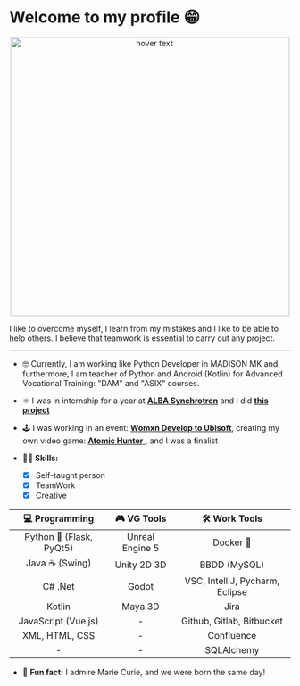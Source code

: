 # Welcome to my profile 😁

<p align="center">
  <img src="https://user-images.githubusercontent.com/73069754/165260258-fd54d392-973d-47ac-a29b-1767dba36583.png" width="500" title="hover text">  
</p>

I like to overcome myself, I learn from my mistakes and I like to be able to help others. I believe that teamwork is essential to carry out any project.

---

 - 🤓 Currently, I am working like Python Developer in MADISON MK and, furthermore, I am teacher of Python and Android (Kotlin) for Advanced Vocational Training: "DAM" and "ASIX" courses.
 -  ⚛ I was in internship for a year at [**ALBA Synchrotron**](https://www.cells.es/es/) and I did [**this project**](https://github.com/saidaHF/EPSUserGUI)
 -  🕹 I was working in an event: [**Womxn Develop to Ubisoft**](https://www.youtube.com/watch?v=l4qxms2-55o&ab_channel=UbisoftParis), creating my own video game: [**Atomic Hunter** ](https://github.com/saidaHF/Atomic-Hunter.git), and I was a finalist

 - 👩🏻 **Skills:** 
     - [x] Self-taught person
     - [x] TeamWork
     - [x] Creative

|  💻 Programming        |   🎮 VG Tools   |          🛠 Work Tools          |
|:----------------------:|:---------------:|:-------------------------------:|
|  Python 🐍 (Flask, PyQt5)     | Unreal Engine 5 |            Docker 🐳           |
|      Java ☕ (Swing)   |   Unity 2D 3D   |     BBDD (MySQL)                | 
|       C# .Net           |      Godot      | VSC, IntelliJ, Pycharm, Eclipse |
|     Kotlin              |      Maya 3D    |              Jira               |
|   JavaScript (Vue.js)   |        -         |    Github, Gitlab, Bitbucket    |
| XML, HTML, CSS          |       -          |            Confluence           |
|-                        |        -        |            SQLAlchemy           |


- 🌙 **Fun fact:** I admire Marie Curie, and we were born the same day!





